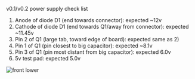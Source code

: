 v0.1/v0.2 power supply check list

1. Anode of diode D1 (end towards connector): expected ~12v
1. Cathode of diode D1 (end towards Q1/away from connector): expected ~11.45v
1. Pin 2 of Q1 (large tab, toward edge of board): expected same as 2)
1. Pin 1 of Q1 (pin closest to big capacitor): expected ~8.1v
1. Pin 3 of Q1 (pin most distant from big capacitor): expected 6.0v
1. 5v test pad: expected 5.0v

![front lower](Hardware/microRusEFI/Hardware_microRusEFI_0_2_top_checks.jpg)
